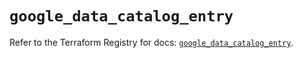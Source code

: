 # `google_data_catalog_entry`

Refer to the Terraform Registry for docs: [`google_data_catalog_entry`](https://registry.terraform.io/providers/hashicorp/google/6.12.0/docs/resources/data_catalog_entry).
